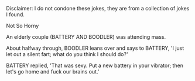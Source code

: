 Disclaimer: I do not condone these jokes, they are from a collection of jokes I found.

Not So Horny

An elderly couple (BATTERY AND BOODLER) was attending mass.

About halfway through, BOODLER leans over and says to BATTERY, 'I just let out a silent fart; what do you think I should do?'

BATTERY replied, 'That was sexy. Put a new battery in your vibrator; then let's go home and fuck our brains out.'

